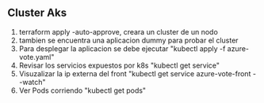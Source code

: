 ## Cluster Aks 

1. terraform apply  -auto-approve, creara un cluster de un nodo
2. tambien se encuentra una aplicacion dummy para probar el cluster
3. Para desplegar la aplicacion se debe ejecutar "kubectl apply -f azure-vote.yaml"
4. Revisar los servicios expuestos por k8s "kubectl get service"
5. Visuzalizar la ip externa del front "kubectl get service azure-vote-front --watch"
6. Ver Pods corriendo "kubectl get pods"
